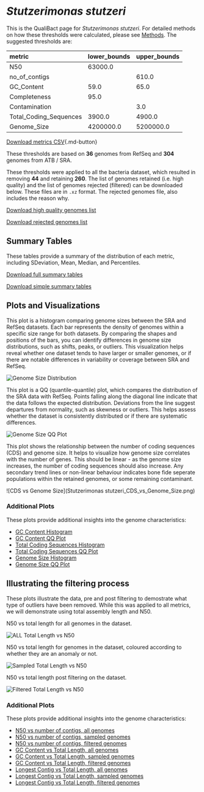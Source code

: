# *Stutzerimonas stutzeri*

This is the QualiBact page for *Stutzerimonas stutzeri*. For detailed methods on how these thresholds were calculated, please see [Methods](../../methods.md).
The suggested thresholds are: 

| metric                 | lower_bounds   | upper_bounds   |
|:-----------------------|:---------------|:---------------|
| N50                    | 63000.0        |                |
| no_of_contigs          |                | 610.0          |
| GC_Content             | 59.0           | 65.0           |
| Completeness           | 95.0           |                |
| Contamination          |                | 3.0            |
| Total_Coding_Sequences | 3900.0         | 4900.0         |
| Genome_Size            | 4200000.0      | 5200000.0      |

[Download metrics CSV](Stutzerimonas_stutzeri_metrics.csv){.md-button}


These thresholds are based on **36** genomes from RefSeq and **304** genomes from ATB / SRA.

These thresholds were applied to all the bacteria dataset, which resulted in removing **44** and retaining **260**.
The list of genomes retained (i.e. high quality) and the list of genomes rejected (filtered) can be downloaded below. These files are in `.xz` format. The rejected genomes file, also includes the reason why.

[Download high quality genomes list](Stutzerimonas_stutzeri_high_quality_genomes.csv.xz)


[Download rejected genomes list](Stutzerimonas_stutzeri_filtered_out_genomes.csv.xz)



## Summary Tables
These tables provide a summary of the distribution of each metric, including SDeviation, Mean, Median, and Percentiles.

[Download full summary tables](summary.csv)

[Download simple summary tables](selected_summary.csv)

## Plots and Visualizations

This plot is a histogram comparing genome sizes between the SRA and RefSeq datasets. Each bar represents the density of genomes within a specific size range for both datasets. By comparing the shapes and positions of the bars, you can identify differences in genome size distributions, such as shifts, peaks, or outliers. This visualization helps reveal whether one dataset tends to have larger or smaller genomes, or if there are notable differences in variability or coverage between SRA and RefSeq.

![Genome Size Distribution](Genome_Size_refseq_histogram_kde.png)

This plot is a QQ (quantile-quantile) plot, which compares the distribution of the SRA data with RefSeq. Points falling along the diagonal line indicate that the data follows the expected distribution. Deviations from the line suggest departures from normality, such as skewness or outliers. This helps assess whether the dataset is consistently distributed or if there are systematic differences.

![Genome Size QQ Plot](Genome_Size_refseq_qqplot.png)

This plot shows the relationship between the number of coding sequences (CDS) and genome size. It helps to visualize how genome size correlates with the number of genes. This should be linear - as the genome size increases, the number of coding sequences should also increase. Any secondary trend lines or non-linear behaviour indicates bone fide seperate populations within the retained genomes, or some remaining contaminant. 

![CDS vs Genome Size](Stutzerimonas stutzeri_CDS_vs_Genome_Size.png)

### Additional Plots

These plots provide additional insights into the genome characteristics:

- [GC Content Histogram](GC_Content_refseq_histogram_kde.png)
- [GC Content QQ Plot](GC_Content_refseq_qqplot.png)
- [Total Coding Sequences Histogram](Total_Coding_Sequences_refseq_histogram_kde.png)
- [Total Coding Sequences QQ Plot](Total_Coding_Sequences_refseq_qqplot.png)
- [Genome Size Histogram](Genome_Size_refseq_histogram_kde.png)
- [Genome Size QQ Plot](Genome_Size_refseq_qqplot.png)
## Illustrating the filtering process
These plots illustrate the data, pre and post filtering to demostrate what type of outliers have been removed. While this was applied to all metrics, we will demonstrate using total assembly length and N50.

N50 vs total length for all genomes in the dataset.

![ALL Total Length vs N50](Stutzerimonas_stutzeri_all_total_length_N50.png)

N50 vs total length for genomes in the dataset, coloured according to whether they are an anomaly or not.

![Sampled Total Length vs N50](Stutzerimonas_stutzeri_sample_total_length_N50.png)

N50 vs total length post filtering on the dataset.

![Filtered Total Length vs N50](Stutzerimonas_stutzeri_filt_total_length_N50.png)

### Additional Plots

These plots provide additional insights into the genome characteristics:

- [N50 vs number of contigs, all genomes](Stutzerimonas_stutzeri_all_N50_number.png)
- [N50 vs number of contigs, sampled genomes](Stutzerimonas_stutzeri_sample_N50_number.png)
- [N50 vs number of contigs, filtered genomes](Stutzerimonas_stutzeri_filt_N50_number.png)
- [GC Content vs Total Length, all genomes](Stutzerimonas_stutzeri_all_total_length_GC_Content.png)
- [GC Content vs Total Length, sampled genomes](Stutzerimonas_stutzeri_sample_total_length_GC_Content.png)
- [GC Content vs Total Length, filtered genomes](Stutzerimonas_stutzeri_filt_total_length_GC_Content.png)
- [Longest Contig vs Total Length, all genomes](Stutzerimonas_stutzeri_all_total_length_longest.png)
- [Longest Contig vs Total Length, sampled genomes](Stutzerimonas_stutzeri_sample_total_length_longest.png)
- [Longest Contig vs Total Length, filtered genomes](Stutzerimonas_stutzeri_filt_total_length_longest.png)
